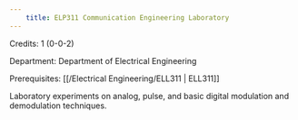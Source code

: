 ```yaml
---
    title: ELP311 Communication Engineering Laboratory
---
```

Credits: 1 (0-0-2)

Department: Department of Electrical Engineering

Prerequisites: [[/Electrical Engineering/ELL311 | ELL311]]

Laboratory experiments on analog, pulse, and basic digital modulation and demodulation techniques.